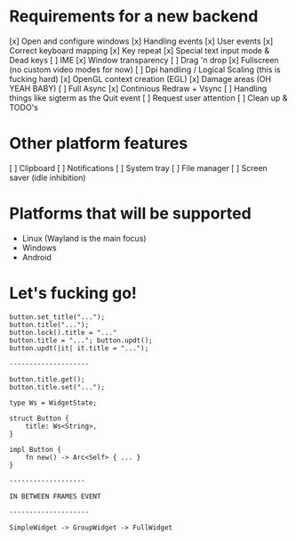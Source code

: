 
# Requirements for a new backend
[x] Open and configure windows
[x] Handling events
[x] User events
[x] Correct keyboard mapping
[x] Key repeat
[x] Special text input mode & Dead keys
[ ] IME
[x] Window transparency
[ ] Drag 'n drop
[x] Fullscreen (no custom video modes for now)
[ ] Dpi handling / Logical Scaling (this is fucking hard)
[x] OpenGL context creation (EGL)
[x] Damage areas (OH YEAH BABY)
[ ] Full Async
[x] Continious Redraw + Vsync
[ ] Handling things like sigterm as the Quit event
[ ] Request user attention
[ ] Clean up & TODO's

# Other platform features
[ ] Clipboard
[ ] Notifications
[ ] System tray
[ ] File manager
[ ] Screen saver (idle inhibition)

# Platforms that will be supported
- Linux (Wayland is the main focus)
- Windows
- Android

# Let's fucking go!

```
button.set_title("...");
button.title("...");
button.lock().title = "..."
button.title = "..."; button.updt();
button.updt(|it| it.title = "...");

--------------------

button.title.get();
button.title.set("...");

type Ws = WidgetState;

struct Button {
	title: Ws<String>,
}

impl Button {
	fn new() -> Arc<Self> { ... }
}

-------------------

IN BETWEEN FRAMES EVENT

--------------------

SimpleWidget -> GroupWidget -> FullWidget
```

